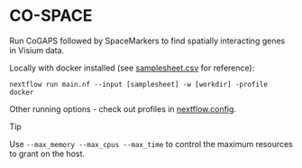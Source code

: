 # CO-SPACE

Run CoGAPS followed by SpaceMarkers to find spatially interacting genes in Visium data.

Locally with docker installed (see [samplesheet.csv](samplesheet.csv) for reference):

```
nextflow run main.nf --input [samplesheet] -w [workdir] -profile docker
```

Other running options - check out profiles in [nextflow.config](nextflow.config).

>[!TIP]
>Use `--max_memory --max_cpus --max_time` to control the maximum resources to grant on the host.
